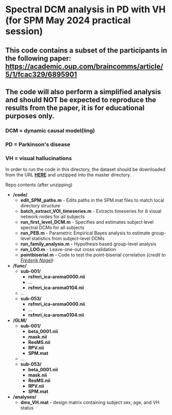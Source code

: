 # Spectral DCM analysis in PD with VH (for SPM May 2024 practical session)
## This code contains a subset of the participants in the following paper: https://academic.oup.com/braincomms/article/5/1/fcac329/6895901
## The code will also perform a simplified analysis and should NOT be expected to reproduce the results from the paper, it is for educational purposes only.
### DCM = dynamic causal model(ling)
### PD = Parkinson's disease 
### VH = visual hallucinations

In order to run the code in this directory, the dataset should be downloaded from the URL **[HERE](https://zenodo.org/records/11191180)** and unzipped into the master directory.

Repo contents (after unzipping)
  * **/code/**
    * **edit_SPM_paths.m** - Edits paths in the SPM.mat files to match local directory structure
    * **batch_extract_VOI_timeseries.m** - Extracts timeseries for 8 visual network nodes for all subjects
    * **run_first_level_DCM.m** - Specifies and estimates subject level spectral DCMs for all subjects
    * **run_PEB.m** - Parametric Empirical Bayes analysis to estimate group-level statistics from subject-level DCMs
    * **run_family_analysis.m** - Hypothesis based group-level analysis
    * **run_LOO.m** - Leave-one-out cross validation
    * **pointbiserial.m** - Code to test the point-biserial correlation *(credit to [Frederik Nagel](https://www.mathworks.com/matlabcentral/fileexchange/11222-point-biserial-correlation))*
  * **/func/**
    * **sub-001/**
      * **rsfmri_ica-aroma0000.nii**
      * ...
      * **rsfmri_ica-aroma0104.nii**
    * ...
    * **sub-053/**
      * **rsfmri_ica-aroma0000.nii**
      * ...
      * **rsfmri_ica-aroma0104.nii**
  * **/GLM/**
    * **sub-001/**
      * **beta_0001.nii**
      * **mask.nii**
      * **ResMS.nii**
      * **RPV.nii**
      * **SPM.mat**
    * ...
    * **sub-053/**
      * **beta_0001.nii**
      * **mask.nii**
      * **ResMS.nii**
      * **RPV.nii**
      * **SPM.mat**
  * **/analyses/**
    * **dmx_VH.mat** - design matrix containing subject sex, age, and VH status
    
